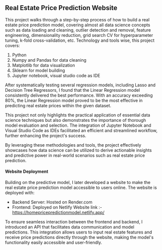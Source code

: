 <h2>Real Estate Price Prediction Website</h2>


This project walks through a step-by-step process of how to build a real estate price prediction model, covering almost all data science concepts such as data loading and cleaning, outlier detection and removal, feature engineering, dimensionality reduction, grid search CV for hyperparameter tuning, k-fold cross-validation, etc. Technology and tools wise, this project covers:

1. Python
2. Numpy and Pandas for data cleaning
3. Matplotlib for data visualization
4. Sklearn for model building
5. Jupyter notebook, visual studio code as IDE

After systematically testing several regression models, including Lasso and Decision Tree Regressors, I found that the Linear Regression model consistently delivered the best performance. With an accuracy exceeding 80%, the Linear Regression model proved to be the most effective in predicting real estate prices within the given dataset.

This project not only highlights the practical application of essential data science techniques but also demonstrates the importance of thorough model evaluation and selection. The integration of Jupyter Notebook and Visual Studio Code as IDEs facilitated an efficient and streamlined workflow, further enhancing the project's success.

By leveraging these methodologies and tools, the project effectively showcases how data science can be utilized to derive actionable insights and predictive power in real-world scenarios such as real estate price prediction.

<h4>Website Deployment</h4>
Building on the predictive model, I later developed a website to make the real estate price prediction model accessible to users online. The website is deployed with:

- Backend Server: Hosted on Render.com
- Frontend: Deployed on Netlify
Website link :- https://homepricepredictionmodel.netlify.app/

To ensure seamless interaction between the frontend and backend, I introduced an API that facilitates data communication and model predictions. This integration allows users to input real estate features and receive price predictions directly through the website, making the model's functionality easily accessible and user-friendly.


